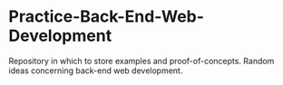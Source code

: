 # Practice-Back-End-Web-Development
Repository in which to store examples and proof-of-concepts. Random ideas concerning back-end web development.
